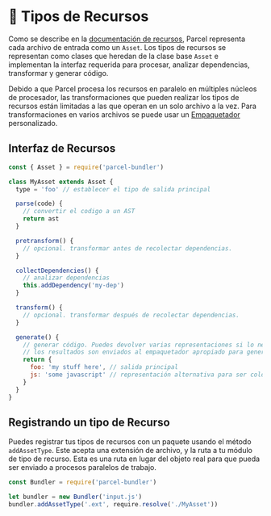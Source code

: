 # 📝 Tipos de Recursos

Como se describe en la [documentación de recursos](https://github.com/amymariaparker2401/website/tree/574adba7f88c1181c822d553056158f78247bbe7/src/i18n/es/docs/assets.html), Parcel representa cada archivo de entrada como un `Asset`. Los tipos de recursos se representan como clases que heredan de la clase base `Asset` e implementan la interfaz requerida para procesar, analizar dependencias, transformar y generar código.

Debido a que Parcel procesa los recursos en paralelo en múltiples núcleos de procesador, las transformaciones que pueden realizar los tipos de recursos están limitadas a las que operan en un solo archivo a la vez. Para transformaciones en varios archivos se puede usar un [Empaquetador](https://github.com/amymariaparker2401/website/tree/574adba7f88c1181c822d553056158f78247bbe7/src/i18n/es/docs/packagers.html) personalizado.

## Interfaz de Recursos

```javascript
const { Asset } = require('parcel-bundler')

class MyAsset extends Asset {
  type = 'foo' // establecer el tipo de salida principal

  parse(code) {
    // convertir el codigo a un AST
    return ast
  }

  pretransform() {
    // opcional. transformar antes de recolectar dependencias.
  }

  collectDependencies() {
    // analizar dependencias
    this.addDependency('my-dep')
  }

  transform() {
    // opcional. transformar después de recolectar dependencias.
  }

  generate() {
    // generar código. Puedes devolver varias representaciones si lo necesitas.
    // los resultados son enviados al empaquetador apropiado para generar los paquetes finales.
    return {
      foo: 'my stuff here', // salida principal
      js: 'some javascript' // representación alternativa para ser colocada en el paquete de JS si es necesario.
    }
  }
}
```

## Registrando un tipo de Recurso

Puedes registrar tus tipos de recursos con un paquete usando el método `addAssetType`. Este acepta una extensión de archivo, y la ruta a tu módulo de tipo de recurso. Esta es una ruta en lugar del objeto real para que pueda ser enviado a procesos paralelos de trabajo.

```javascript
const Bundler = require('parcel-bundler')

let bundler = new Bundler('input.js')
bundler.addAssetType('.ext', require.resolve('./MyAsset'))
```


